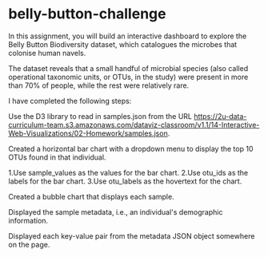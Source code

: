 # belly-button-challenge


In this assignment, you will build an interactive dashboard to explore the Belly Button Biodiversity dataset, which catalogues the microbes that colonise human navels.

The dataset reveals that a small handful of microbial species (also called operational taxonomic units, or OTUs, in the study) were present in more than 70% of people, while the rest were relatively rare.

I have completed the following steps:

Use the D3 library to read in samples.json from the URL https://2u-data-curriculum-team.s3.amazonaws.com/dataviz-classroom/v1.1/14-Interactive-Web-Visualizations/02-Homework/samples.json.

Created a horizontal bar chart with a dropdown menu to display the top 10 OTUs found in that individual.

  1.Use sample_values as the values for the bar chart.
  2.Use otu_ids as the labels for the bar chart.
  3.Use otu_labels as the hovertext for the chart.

Created a bubble chart that displays each sample.

Displayed the sample metadata, i.e., an individual's demographic information.

Displayed each key-value pair from the metadata JSON object somewhere on the page.
